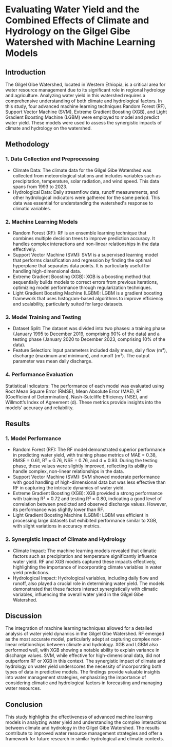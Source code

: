 # Evaluating Water Yield and the Combined Effects of Climate and Hydrology on the Gilgel Gibe Watershed with Machine Learning Models
## Introduction
The Gilgel Gibe Watershed, located in Western Ethiopia, is a critical area for water resource management due to its significant role in regional hydrology and agriculture. Analyzing water yield in this watershed requires a comprehensive understanding of both climate and hydrological factors. In this study, four advanced machine learning techniques Random Forest (RF), Support Vector Machine (SVM), Extreme Gradient Boosting (XGB), and Light Gradient Boosting Machine (LGBM) were employed to model and predict water yield. These models were used to assess the synergistic impacts of climate and hydrology on the watershed.
## Methodology
### 1. Data Collection and Preprocessing
- Climate Data: The climate data for the Gilgel Gibe Watershed was collected from meteorological stations and includes variables such as precipitation, temperature, solar radiation, and wind speed. This data spans from 1993 to 2023.
-	Hydrological Data: Daily streamflow data, runoff measurements, and other hydrological indicators were gathered for the same period. This data was essential for understanding the watershed's response to climatic variables.
### 2.	Machine Learning Models
- Random Forest (RF): RF is an ensemble learning technique that combines multiple decision trees to improve prediction accuracy. It handles complex interactions and non-linear relationships in the data effectively.
- Support Vector Machine (SVM): SVM is a supervised learning model that performs classification and regression by finding the optimal hyperplane that separates data points. It is particularly useful for handling high-dimensional data.
- Extreme Gradient Boosting (XGB): XGB is a boosting method that sequentially builds models to correct errors from previous iterations, optimizing model performance through regularization techniques.
- Light Gradient Boosting Machine (LGBM): LGBM is a gradient boosting framework that uses histogram-based algorithms to improve efficiency and scalability, particularly suited for large datasets.
### 3.	Model Training and Testing
- Dataset Split: The dataset was divided into two phases: a training phase (January 1995 to December 2019, comprising 90% of the data) and a testing phase (January 2020 to December 2023, comprising 10% of the data).
- Feature Selection: Input parameters included daily mean, daily flow (m³), discharge (maximum and minimum), and runoff (m³). The output parameter was mean daily discharge.
### 4.	Performance Evaluation
Statistical Indicators: The performance of each model was evaluated using Root Mean Square Error (RMSE), Mean Absolute Error (MAE), R² (Coefficient of Determination), Nash-Sutcliffe Efficiency (NSE), and Willmott’s Index of Agreement (d). These metrics provide insights into the models' accuracy and reliability.
## Results
### 1.	Model Performance
- Random Forest (RF): The RF model demonstrated superior performance in predicting water yield, with training phase metrics of MAE = 0.38, RMSE = 0.61, R² = 0.76, NSE = 0.76, and d = 0.93. During the testing phase, these values were slightly improved, reflecting its ability to handle complex, non-linear relationships in the data.
- Support Vector Machine (SVM): SVM showed moderate performance with good handling of high-dimensional data but was less effective than RF in capturing the intricate dynamics of water yield.
- Extreme Gradient Boosting (XGB): XGB provided a strong performance with training R² = 0.72 and testing R² = 0.80, indicating a good level of correlation between predicted and observed discharge values. However, its performance was slightly lower than RF.
- Light Gradient Boosting Machine (LGBM): LGBM was efficient in processing large datasets but exhibited performance similar to XGB, with slight variations in accuracy metrics.
### 2.	Synergistic Impact of Climate and Hydrology
- Climate Impact: The machine learning models revealed that climatic factors such as precipitation and temperature significantly influence water yield. RF and XGB models captured these impacts effectively, highlighting the importance of incorporating climate variables in water yield predictions.
- Hydrological Impact: Hydrological variables, including daily flow and runoff, also played a crucial role in determining water yield. The models demonstrated that these factors interact synergistically with climatic variables, influencing the overall water yield in the Gilgel Gibe Watershed.
## Discussion
The integration of machine learning techniques allowed for a detailed analysis of water yield dynamics in the Gilgel Gibe Watershed. RF emerged as the most accurate model, particularly adept at capturing complex non-linear relationships between climate and hydrology. XGB and LGBM also performed well, with XGB showing a notable ability to explain variance in discharge values. SVM, while effective for high-dimensional data, did not outperform RF or XGB in this context.
The synergistic impact of climate and hydrology on water yield underscores the necessity of incorporating both types of data in predictive models. The findings provide valuable insights into water management strategies, emphasizing the importance of considering climatic and hydrological factors in forecasting and managing water resources.
## Conclusion
This study highlights the effectiveness of advanced machine learning models in analyzing water yield and understanding the complex interactions between climate and hydrology in the Gilgel Gibe Watershed. The results contribute to improved water resource management strategies and offer a framework for future research in similar hydrological and climatic contexts.
